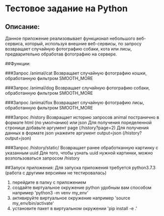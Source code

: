 # Тестовое задание на Python

## Описание:
Данное приложение реализовывает функционал небольшого веб-сервиса, который, используя внешние веб-сервисы, по запросу возвращает случайную фотографию собаки, кота или лисы, предварительно обработав фотографию на сервере. 

##Функции:

###Запрос /animal/cat
Возвращает случайную фотографию кошки, обработанную фильтром SMOOTH_MORE

###Запрос /animal/dog
Возвращает случайную фотографию собаки, обработанную фильтром SMOOTH_MORE

###Запрос /animal/fox
Возвращает случайную фотографию лисы, обработанную фильтром SMOOTH_MORE

###Запрос /history
Возвращает историю запросов animal постранично в формате html (по умолчанию) или json
Для получения поределенной стронице добавьте аргумент page (/history?page=2)
Для получения данных в формате json укажеите аргумент output=json (/history?output=json)

###Запрос /history/static/<uuid>
Возвращает ранее обработканную картинку с указанным uuid
Для того, чтобы узнать uuid нужной картинки, можно возпользоваться запросом /history

##Запуск приложения:
Для запуска приложения требуется python3.7.3 (работа с другими версиями не тестировалась)

1) перейдите в папку с приложением
2) создайте виртуальное окружение python удобным вам способом
    например 'python3 -m venv my_env'
3) активируйте виртуальное окружение
    например 'source my_env/bin/activate'
4) установите пакет в виртуальном окружении
    'pip install -e .'




